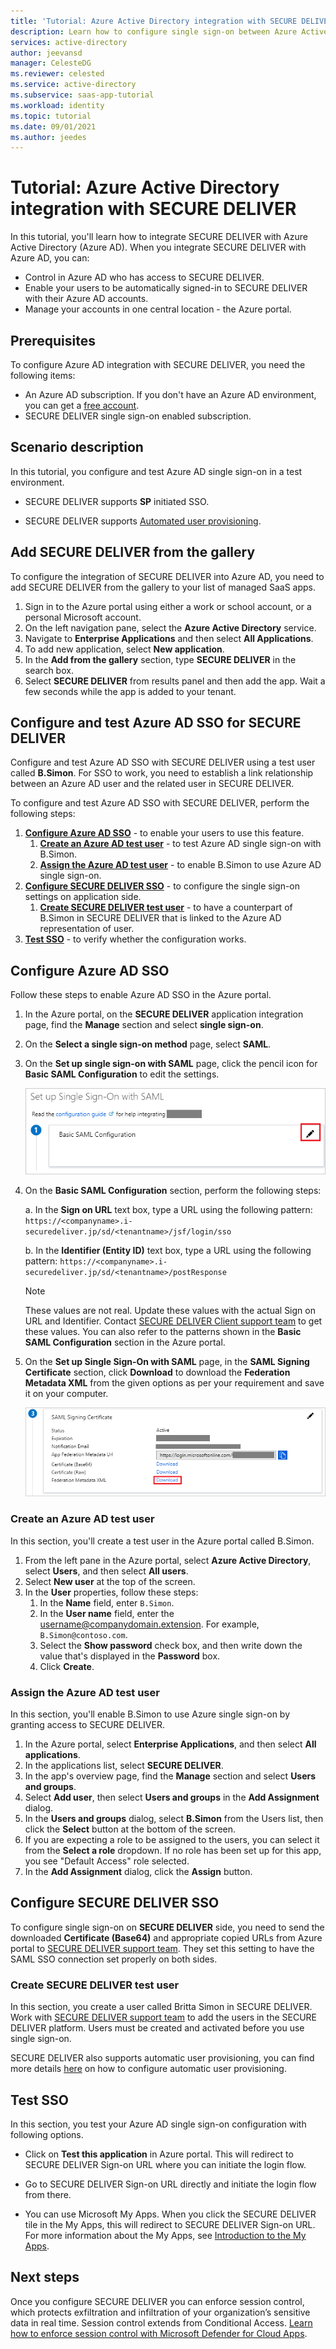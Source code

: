 ```yaml
---
title: 'Tutorial: Azure Active Directory integration with SECURE DELIVER | Microsoft Docs'
description: Learn how to configure single sign-on between Azure Active Directory and SECURE DELIVER.
services: active-directory
author: jeevansd
manager: CelesteDG
ms.reviewer: celested
ms.service: active-directory
ms.subservice: saas-app-tutorial
ms.workload: identity
ms.topic: tutorial
ms.date: 09/01/2021
ms.author: jeedes
---
```


# Tutorial: Azure Active Directory integration with SECURE DELIVER

In this tutorial, you'll learn how to integrate SECURE DELIVER with Azure Active Directory (Azure AD). When you integrate SECURE DELIVER with Azure AD, you can:

* Control in Azure AD who has access to SECURE DELIVER.
* Enable your users to be automatically signed-in to SECURE DELIVER with their Azure AD accounts.
* Manage your accounts in one central location - the Azure portal.

## Prerequisites

To configure Azure AD integration with SECURE DELIVER, you need the following items:

* An Azure AD subscription. If you don't have an Azure AD environment, you can get a [free account](https://azure.microsoft.com/free/).
* SECURE DELIVER single sign-on enabled subscription.

## Scenario description

In this tutorial, you configure and test Azure AD single sign-on in a test environment.

* SECURE DELIVER supports **SP** initiated SSO.

* SECURE DELIVER supports [Automated user provisioning](secure-deliver-provisioning-tutorial.md).

## Add SECURE DELIVER from the gallery

To configure the integration of SECURE DELIVER into Azure AD, you need to add SECURE DELIVER from the gallery to your list of managed SaaS apps.

1. Sign in to the Azure portal using either a work or school account, or a personal Microsoft account.
1. On the left navigation pane, select the **Azure Active Directory** service.
1. Navigate to **Enterprise Applications** and then select **All Applications**.
1. To add new application, select **New application**.
1. In the **Add from the gallery** section, type **SECURE DELIVER** in the search box.
1. Select **SECURE DELIVER** from results panel and then add the app. Wait a few seconds while the app is added to your tenant.

## Configure and test Azure AD SSO for SECURE DELIVER

Configure and test Azure AD SSO with SECURE DELIVER using a test user called **B.Simon**. For SSO to work, you need to establish a link relationship between an Azure AD user and the related user in SECURE DELIVER.

To configure and test Azure AD SSO with SECURE DELIVER, perform the following steps:

1. **[Configure Azure AD SSO](#configure-azure-ad-sso)** - to enable your users to use this feature.
    1. **[Create an Azure AD test user](#create-an-azure-ad-test-user)** - to test Azure AD single sign-on with B.Simon.
    1. **[Assign the Azure AD test user](#assign-the-azure-ad-test-user)** - to enable B.Simon to use Azure AD single sign-on.
1. **[Configure SECURE DELIVER SSO](#configure-secure-deliver-sso)** - to configure the single sign-on settings on application side.
    1. **[Create SECURE DELIVER test user](#create-secure-deliver-test-user)** - to have a counterpart of B.Simon in SECURE DELIVER that is linked to the Azure AD representation of user.
1. **[Test SSO](#test-sso)** - to verify whether the configuration works.

## Configure Azure AD SSO

Follow these steps to enable Azure AD SSO in the Azure portal.

1. In the Azure portal, on the **SECURE DELIVER** application integration page, find the **Manage** section and select **single sign-on**.
1. On the **Select a single sign-on method** page, select **SAML**.
1. On the **Set up single sign-on with SAML** page, click the pencil icon for **Basic SAML Configuration** to edit the settings.

   ![Edit Basic SAML Configuration](common/edit-urls.png)

4. On the **Basic SAML Configuration** section, perform the following steps:

	a. In the **Sign on URL** text box, type a URL using the following pattern:
    `https://<companyname>.i-securedeliver.jp/sd/<tenantname>/jsf/login/sso`

    b. In the **Identifier (Entity ID)** text box, type a URL using the following pattern:
    `https://<companyname>.i-securedeliver.jp/sd/<tenantname>/postResponse`

	> [!NOTE]
	> These values are not real. Update these values with the actual Sign on URL and Identifier. Contact [SECURE DELIVER Client support team](mailto:iw-sd-support@fujifilm.com) to get these values. You can also refer to the patterns shown in the **Basic SAML Configuration** section in the Azure portal.

5. On the **Set up Single Sign-On with SAML** page, in the **SAML Signing Certificate** section, click **Download** to download the **Federation Metadata XML** from the given options as per your requirement and save it on your computer.

	![The Certificate download link](common/metadataxml.png)

### Create an Azure AD test user

In this section, you'll create a test user in the Azure portal called B.Simon.

1. From the left pane in the Azure portal, select **Azure Active Directory**, select **Users**, and then select **All users**.
1. Select **New user** at the top of the screen.
1. In the **User** properties, follow these steps:
   1. In the **Name** field, enter `B.Simon`.  
   1. In the **User name** field, enter the username@companydomain.extension. For example, `B.Simon@contoso.com`.
   1. Select the **Show password** check box, and then write down the value that's displayed in the **Password** box.
   1. Click **Create**.

### Assign the Azure AD test user

In this section, you'll enable B.Simon to use Azure single sign-on by granting access to SECURE DELIVER.

1. In the Azure portal, select **Enterprise Applications**, and then select **All applications**.
1. In the applications list, select **SECURE DELIVER**.
1. In the app's overview page, find the **Manage** section and select **Users and groups**.
1. Select **Add user**, then select **Users and groups** in the **Add Assignment** dialog.
1. In the **Users and groups** dialog, select **B.Simon** from the Users list, then click the **Select** button at the bottom of the screen.
1. If you are expecting a role to be assigned to the users, you can select it from the **Select a role** dropdown. If no role has been set up for this app, you see "Default Access" role selected.
1. In the **Add Assignment** dialog, click the **Assign** button.

## Configure SECURE DELIVER SSO

To configure single sign-on on **SECURE DELIVER** side, you need to send the downloaded **Certificate (Base64)** and appropriate copied URLs from Azure portal to [SECURE DELIVER support team](mailto:iw-sd-support@fujifilm.com). They set this setting to have the SAML SSO connection set properly on both sides.

### Create SECURE DELIVER test user

In this section, you create a user called Britta Simon in SECURE DELIVER. Work with [SECURE DELIVER support team](mailto:iw-sd-support@fujifilm.com) to add the users in the SECURE DELIVER platform. Users must be created and activated before you use single sign-on.

SECURE DELIVER also supports automatic user provisioning, you can find more details [here](./secure-deliver-provisioning-tutorial.md) on how to configure automatic user provisioning.

## Test SSO 

In this section, you test your Azure AD single sign-on configuration with following options. 

* Click on **Test this application** in Azure portal. This will redirect to SECURE DELIVER Sign-on URL where you can initiate the login flow. 

* Go to SECURE DELIVER Sign-on URL directly and initiate the login flow from there.

* You can use Microsoft My Apps. When you click the SECURE DELIVER tile in the My Apps, this will redirect to SECURE DELIVER Sign-on URL. For more information about the My Apps, see [Introduction to the My Apps](../user-help/my-apps-portal-end-user-access.md).

## Next steps

Once you configure SECURE DELIVER you can enforce session control, which protects exfiltration and infiltration of your organization’s sensitive data in real time. Session control extends from Conditional Access. [Learn how to enforce session control with Microsoft Defender for Cloud Apps](/cloud-app-security/proxy-deployment-aad).
